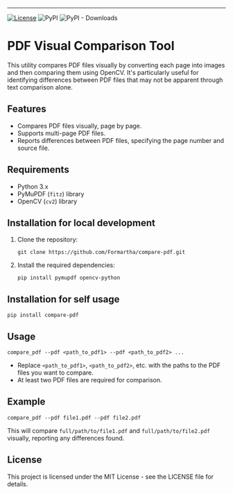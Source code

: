 ------

[![License](https://img.shields.io/badge/License-MIT-blue.svg)](https://opensource.org/license/mit)
![PyPI](https://img.shields.io/pypi/v/compare-pdf)
![PyPI - Downloads](https://img.shields.io/pypi/dm/compare-pdf)

PDF Visual Comparison Tool
==========================
This utility compares PDF files visually by converting each page into images and then comparing them using OpenCV.
It's particularly useful for identifying differences between PDF files that may not be apparent through text comparison alone.

Features
--------
*   Compares PDF files visually, page by page.
*   Supports multi-page PDF files.
*   Reports differences between PDF files, specifying the page number and source file.

Requirements
------------
*   Python 3.x
*   PyMuPDF (`fitz`) library
*   OpenCV (`cv2`) library

Installation for local development
------------
1.  Clone the repository:
    
    `git clone https://github.com/Formartha/compare-pdf.git`
    

2.  Install the required dependencies:
    
    `pip install pymupdf opencv-python`
    

Installation for self usage
------------
`pip install compare-pdf`

Usage
-----

`compare_pdf --pdf <path_to_pdf1> --pdf <path_to_pdf2> ...`

*   Replace `<path_to_pdf1>`, `<path_to_pdf2>`, etc. with the paths to the PDF files you want to compare.
*   At least two PDF files are required for comparison.

Example
-------
`compare_pdf --pdf file1.pdf --pdf file2.pdf`

This will compare `full/path/to/file1.pdf` and `full/path/to/file2.pdf` visually, reporting any differences found.

License
-------
This project is licensed under the MIT License - see the LICENSE file for details.

